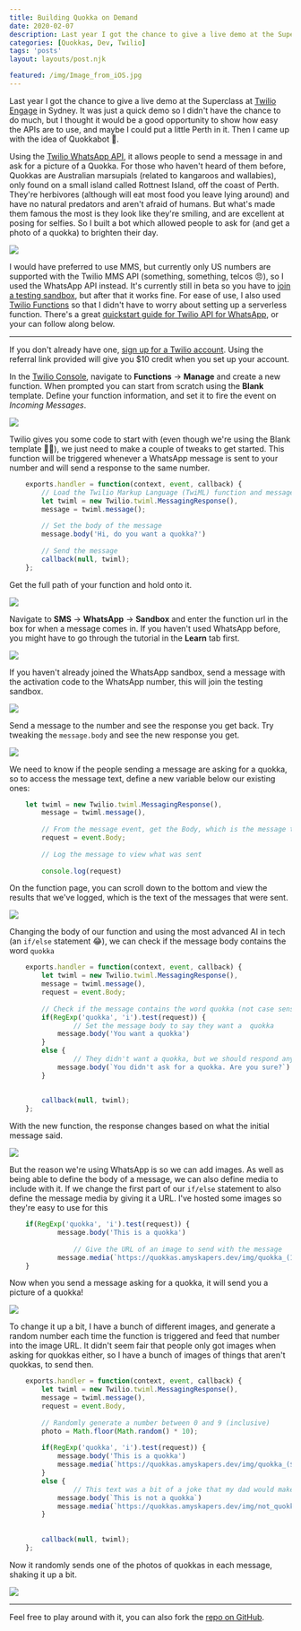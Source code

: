 ```yaml
---
title: Building Quokka on Demand
date: 2020-02-07
description: Last year I got the chance to give a live demo at the Superclass at Twilio Engage in Sydney. It was just a quick demo so I didn't have the chance to do much, but I thought it would be a good opportunity to show how easy the APIs are to use, and maybe I could put a little Perth in it. Then I came up with the idea of Quokkabot 🎉.
categories: [Quokkas, Dev, Twilio]
tags: 'posts'
layout: layouts/post.njk

featured: /img/Image_from_iOS.jpg
---
```


Last year I got the chance to give a live demo at the Superclass at [Twilio Engage](https://twilioengage.com/sydney2019) in Sydney. It was just a quick demo so I didn't have the chance to do much, but I thought it would be a good opportunity to show how easy the APIs are to use, and maybe I could put a little Perth in it. Then I came up with the idea of Quokkabot 🎉.

Using the [Twilio WhatsApp API](https://www.twilio.com/whatsapp), it allows people to send a message in and ask for a picture of a Quokka. For those who haven't heard of them before, Quokkas are Australian marsupials (related to kangaroos and wallabies), only found on a small island called Rottnest Island, off the coast of Perth. They're herbivores (although will eat most food you leave lying around) and have no natural predators and aren't afraid of humans. But what's made them famous the most is they look like they're smiling, and are excellent at posing for selfies. So I built a bot which allowed people to ask for (and get a photo of a quokka) to brighten their day.

![](/img/Untitled.png)

I would have preferred to use MMS, but currently only US numbers are supported with the Twilio MMS API (something, something, telcos 😠), so I used the WhatsApp API instead. It's currently still in beta so you have to [join a testing sandbox](https://www.twilio.com/docs/sms/whatsapp/api#twilio-sandbox-for-whatsapp), but after that it works fine. For ease of use, I also used [Twilio Functions](https://www.twilio.com/docs/runtime/functions) so that I didn't have to worry about setting up a serverless function. There's a great [quickstart guide for Twilio API for WhatsApp](https://www.twilio.com/docs/sms/whatsapp/quickstart/node), or your can follow along below.

---
If you don't already have one, [sign up for a Twilio account](https://www.twilio.com/referral/09ifDK). Using the referral link provided will give you $10 credit when you set up your account.

In the [Twilio Console](https://www.twilio.com/console), navigate to **Functions** → **Manage** and create a new function. When prompted you can start from scratch using the **Blank** template. Define your function information, and set it to fire the event on *Incoming Messages*.

![](/img/twilio_function.png)

Twilio gives you some code to start with (even though we're using the Blank template 🤷‍♀️), we just need to make a couple of tweaks to get started. This function will be triggered whenever a WhatsApp message is sent to your number and will send a response to the same number.

```js
    exports.handler = function(context, event, callback) {
    	// Load the Twilio Markup Language (TwiML) function and message
    	let twiml = new Twilio.twiml.MessagingResponse(),
    	message = twiml.message();
    
    	// Set the body of the message
    	message.body('Hi, do you want a quokka?')
    
    	// Send the message
    	callback(null, twiml);
    };
```

Get the full path of your function and hold onto it. 


![](/img/function_path.png)

Navigate to **SMS** → **WhatsApp** → **Sandbox** and enter the function url in the box for when a message comes in. If you haven't used WhatsApp before, you might have to go through the tutorial in the **Learn** tab first.

![](/img/whatsapp_sandbox.png)

If you haven't already joined the WhatsApp sandbox, send a message with the activation code to the WhatsApp number, this will join the testing sandbox.

![](/img/whatsapp_number.png)

Send a message to the number and see the response you get back. Try tweaking the `message.body` and see the new response you get.

![](/img/message1.png)

We need to know if the people sending a message are asking for a quokka, so to access the message text, define a new variable below our existing ones:

```js
    let twiml = new Twilio.twiml.MessagingResponse(),
    	message = twiml.message(),
    
    	// From the message event, get the Body, which is the message text
    	request = event.Body;
    
    	// Log the message to view what was sent
    
    	console.log(request)
```

On the function page, you can scroll down to the bottom and view the results that we've logged, which is the text of the messages that were sent.

![](/img/functions_console.png)

Changing the body of our function and using the most advanced AI in tech (an `if/else` statement 😂), we can check if the message body contains the word `quokka`

```js
    exports.handler = function(context, event, callback) {
    	let twiml = new Twilio.twiml.MessagingResponse(),
    	message = twiml.message(),
    	request = event.Body;
    	
    	// Check if the message contains the word quokka (not case sensitive)
    	if(RegExp('quokka', 'i').test(request)) {
    			// Set the message body to say they want a  quokka
    	    message.body('You want a quokka')
    	}
    	else {
    			// They didn't want a quokka, but we should respond anyway.
    	    message.body(`You didn't ask for a quokka. Are you sure?`)
    	}
    	
    	
    	callback(null, twiml);
    };
```

With the new function, the response changes based on what the initial message said.

![](/img/message2.png)

But the reason we're using WhatsApp is so we can add images. As well as being able to define the body of a message, we can also define media to include with it. If we change the first part of our `if/else` statement to also define the message media by giving it a URL. I've hosted some images so they're easy to use for this

```js
    if(RegExp('quokka', 'i').test(request)) {
    	    message.body('This is a quokka')
    		
    			// Give the URL of an image to send with the message
    	    message.media(`https://quokkas.amyskapers.dev/img/quokka_(1).jpg`)
    }
```

Now when you send a message asking for a quokka, it will send you a picture of a quokka!

![](/img/message3.png)

To change it up a bit, I have a bunch of different images, and generate a random number each time the function is triggered and feed that number into the image URL. It didn't seem fair that people only got images when asking for quokkas either, so I have a bunch of images of things that aren't quokkas, to send then.

```js
    exports.handler = function(context, event, callback) {
    	let twiml = new Twilio.twiml.MessagingResponse(),
    	message = twiml.message(),
    	request = event.Body,
    
    	// Randomly generate a number between 0 and 9 (inclusive)
    	photo = Math.floor(Math.random() * 10);
    	
    	if(RegExp('quokka', 'i').test(request)) {
    	    message.body('This is a quokka')
    	    message.media(`https://quokkas.amyskapers.dev/img/quokka_(${photo}).jpg`)
    	}
    	else {
    			// This text was a bit of a joke that my dad would make when my parents came to visit me in Perth
    	    message.body(`This is not a quokka`)
    	    message.media(`https://quokkas.amyskapers.dev/img/not_quokka(${photo}).jpg`)
    	}
    	
    	
    	callback(null, twiml);
    };
```

Now it randomly sends one of the photos of quokkas in each message, shaking it up a bit.

![](/img/message4.png)

---

Feel free to play around with it, you can also fork the [repo on GitHub](https://github.com/amykapernick/quokka-on-demand).
